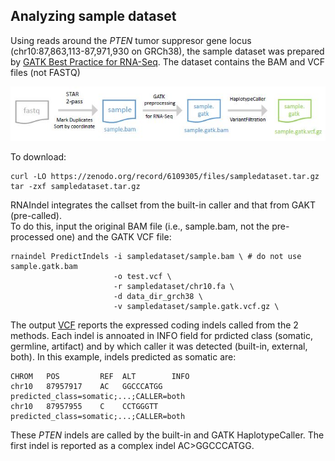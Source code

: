 ## Analyzing sample dataset
Using reads around the *PTEN* tumor suppresor gene locus (chr10:87,863,113-87,971,930 on GRCh38), the sample dataset was prepared by [GATK Best Practice for RNA-Seq](https://gatk.broadinstitute.org/hc/en-us/articles/360035531192-RNAseq-short-variant-discovery-SNPs-Indels-). The dataset contains the BAM and VCF files (not FASTQ)<br>


<p align="center">
  <img src="files.JPG"/>
</p>


To download:
```
curl -LO https://zenodo.org/record/6109305/files/sampledataset.tar.gz
tar -zxf sampledataset.tar.gz
```

RNAIndel integrates the callset from the built-in caller and that from GAKT (pre-called).<br>
To do this, input the original BAM file (i.e., sample.bam, not the pre-processed one) and the GATK VCF file:
```
rnaindel PredictIndels -i sampledataset/sample.bam \ # do not use sample.gatk.bam
                       -o test.vcf \
                       -r sampledataset/chr10.fa \
                       -d data_dir_grch38 \
                       -v sampledataset/sample.gatk.vcf.gz \
```

The output [VCF](test.vcf) reports the expressed coding indels called from the 2 methods. Each indel is annoated in INFO field for prdicted class (somatic, germline, artifact) and by which caller it was detected (built-in, external, both). In this example, indels predicted as somatic are:
```
CHROM   POS         REF  ALT        INFO
chr10   87957917    AC   GGCCCATGG  predicted_class=somatic;...;CALLER=both
chr10   87957955    C    CCTGGGTT   predicted_class=somatic;...;CALLER=both
```
These *PTEN* indels are called by the built-in and GATK HaplotypeCaller. The first indel is reported as a complex indel AC>GGCCCATGG. 

